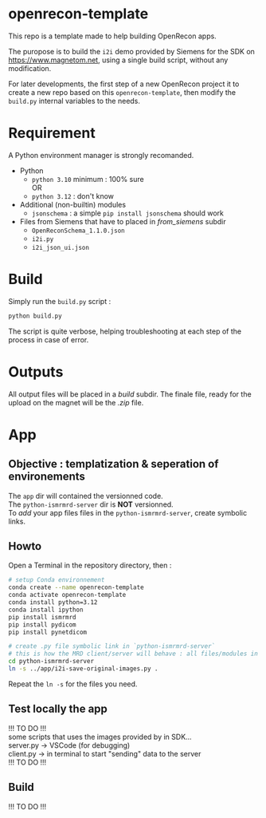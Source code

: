 # openrecon-template

This repo is a template made to help building OpenRecon apps.

The puropose is to build the `i2i` demo provided by Siemens for the SDK on https://www.magnetom.net, using a single build script, without any modification.

For later developments, the first step of a new OpenRecon project it to create a new repo based on this `openrecon-template`, then modify the `build.py` internal variables to the needs.


# Requirement

 A Python environment manager is strongly recomanded.

- Python
    - `python 3.10` minimum : 100% sure  
    OR
    - `python 3.12` : don't know
- Additional (non-builtin) modules
    - `jsonschema` : a simple `pip install jsonschema` should work
- Files from Siemens that have to placed in _from_siemens_ subdir
    - `OpenReconSchema_1.1.0.json`
    - `i2i.py`
    - `i2i_json_ui.json`


# Build
Simply run the `build.py` script :
```bash
python build.py
```
The script is quite verbose, helping troubleshooting at each step of the process in case of error.


# Outputs
All output files will be placed in a _build_ subdir.
The finale file, ready for the upload on the magnet will be the _.zip_ file.


# App

## Objective : templatization & seperation of environements

The `app` dir will contained the versionned code.  
The `python-ismrmrd-server` dir is **NOT** versionned.  
To _add_ your app files files in the `python-ismrmrd-server`, create symbolic links.

## Howto

Open a Terminal in the repository directory, then :

```bash
# setup Conda environnement
conda create --name openrecon-template
conda activate openrecon-template
conda install python=3.12
conda install ipython
pip install ismrmrd
pip install pydicom
pip install pynetdicom

# create .py file symbolic link in `python-ismrmrd-server`
# this is how the MRD client/server will behave : all files/modules in the same dir
cd python-ismrmrd-server
ln -s ../app/i2i-save-original-images.py .
```
Repeat the `ln -s` for the files you need.


## Test locally the app

!!! TO DO !!!  
some scripts that uses the images provided by in SDK...  
server.py -> VSCode (for debugging)  
client.py -> in terminal to start "sending" data to the server  
!!! TO DO !!!  

## Build

!!! TO DO !!!
